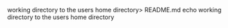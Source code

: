 working directory to the users home directory> README.md
echo working directory to the users home directory
